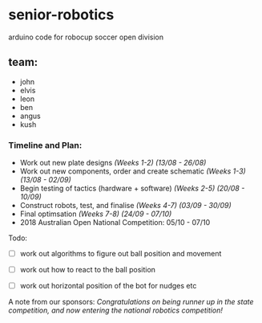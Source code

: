 # senior-robotics
arduino code for robocup soccer open division

## team:
- john
- elvis
- leon
- ben
- angus
- kush

### Timeline and Plan:
- Work out new plate designs _(Weeks 1-2) (13/08 - 26/08)_
- Work out new components, order and create schematic _(Weeks 1-3) (13/08 - 02/09)_
- Begin testing of tactics (hardware + software) _(Weeks 2-5) (20/08 - 10/09)_
- Construct robots, test, and finalise _(Weeks 4-7) (03/09 - 30/09)_
- Final optimsation _(Weeks 7-8) (24/09 - 07/10)_
- 2018 Australian Open National Competition: 05/10 - 07/10


Todo:
- [ ] work out algorithms to figure out ball position and movement
- [ ] work out how to react to the ball position
- [ ] work out horizontal position of the bot for nudges etc



A note from our sponsors: _Congratulations on being runner up in the state competition, and now entering the national robotics competition!_
